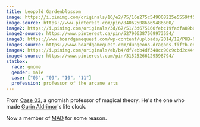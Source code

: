 ```yaml
---
title: Leopold Gardenblossom
image: https://i.pinimg.com/originals/16/e2/75/16e275c549008225e5559ff55eb64a5a.jpg
image-source: https://www.pinterest.com/pin/840625086669486600/
image2: https://i.pinimg.com/originals/3d/67/51/3d675160febc19fadfa89b66e47bbd60.jpg
image2-source: https://www.pinterest.ca/pin/527906387569973554/
image3: https://www.boardgamequest.com/wp-content/uploads/2014/12/PHB-Gnome-600x424.jpg
image3-source: https://www.boardgamequest.com/dungeons-dragons-fifth-edition-players-handbook-review/
image4: https://i.pinimg.com/originals/eb/b4/df/ebb4df348cc90c9cbd2c44f79ff90fc9.png
image4-source: https://www.pinterest.com/pin/31525266129598794/
statbox:
  race: gnome
  gender: male
  case: ["03", "09", "10", "11"]
  profession: professor of the arcane arts
---
```


From [Case 03](../events/case-03), a gnomish professor of magical theory. He's the one who made [Gurin Aldrimor](gurin-aldrimor)'s life clock. 

Now a member of [MAD](../orgs/mad) for some reason.
